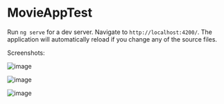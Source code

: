 # MovieAppTest

Run `ng serve` for a dev server. Navigate to `http://localhost:4200/`. The application will automatically reload if you change any of the source files.

Screenshots:

![image](https://github.com/ReyFuertes/angular-movie-tst/assets/6848607/74d4ee16-7134-422a-8733-9e021e826ee0)

![image](https://github.com/ReyFuertes/angular-movie-tst/assets/6848607/5c19238a-5f19-4f76-8343-3112c7caf6d3)

![image](https://github.com/ReyFuertes/angular-movie-tst/assets/6848607/63c3a192-a019-49b0-b039-e031bb5f3f8f)



